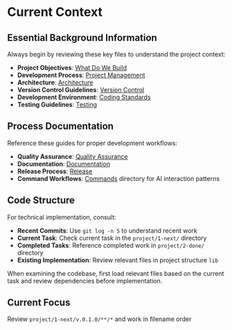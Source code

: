 # Current Context

## Essential Background Information
Always begin by reviewing these key files to understand the project context:

- **Project Objectives**: [What Do We Build](../project/10-what-do-we-build.md)
- **Development Process**: [Project Management](../guides/project-management.md)
- **Architecture**: [Architecture](../project/11-architecture.md)
- **Version Control Guidelines**: [Version Control](../guides/version-control.md)
- **Development Environment**: [Coding Standards](../guides/coding-standards.md)
- **Testing Guidelines**: [Testing](../guides/testing.md)

## Process Documentation
Reference these guides for proper development workflows:

- **Quality Assurance**: [Quality Assurance](../guides/quality-assurance.md)
- **Documentation**: [Documentation](../guides/documentation.md)
- **Release Process**: [Release](../guides/ship-release.md)
- **Command Workflows**: [Commands](../commands/) directory for AI interaction patterns

## Code Structure
For technical implementation, consult:

- **Recent Commits**: Use `git log -n 5` to understand recent work
- **Current Task**: Check current task in the `project/1-next/` directory
- **Completed Tasks**: Reference completed work in `project/2-done/` directory
- **Existing Implementation**: Review relevant files in project structure `lib`

When examining the codebase, first load relevant files based on the current task and review dependencies before implementation.

## Current Focus

Review `project/1-next/v.0.1.0/**/*` and work in filename order

